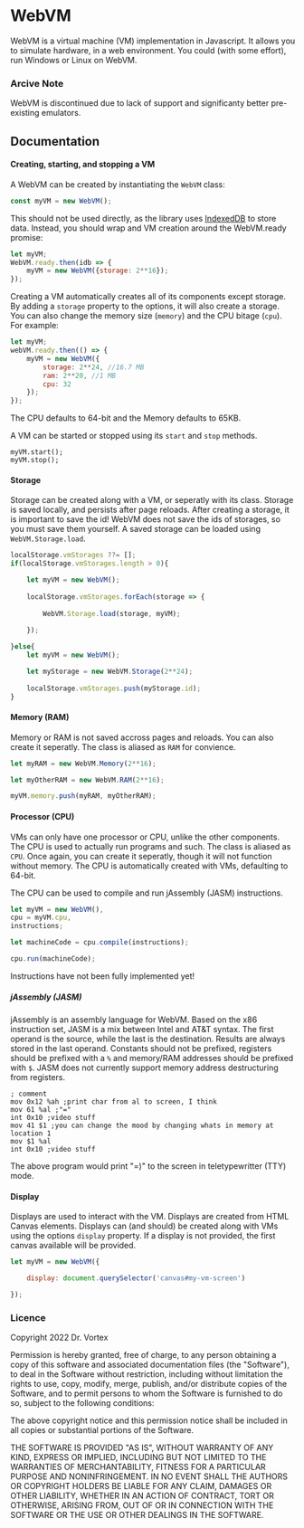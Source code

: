 # WebVM

WebVM is a virtual machine (VM) implementation in Javascript.  It allows you to simulate hardware, in a web environment. You could (with some effort), run Windows or Linux on WebVM.

### Arcive Note

WebVM is discontinued due to lack of support and significanty better pre-existing emulators.

## Documentation

#### Creating, starting, and stopping a VM

A WebVM can be created by instantiating the `WebVM` class:
```js
const myVM = new WebVM();

```
This should not be used directly, as the library uses [IndexedDB](https://developer.mozilla.org/Web/API/IndexedDB_API) to store data. Instead, you should wrap and VM creation around the WebVM.ready promise:
```js
let myVM;
WebVM.ready.then(idb => {
	myVM = new WebVM({storage: 2**16});
});

```
Creating a VM automatically creates all of its components except storage. By adding a `storage` property to the options, it will also create a storage. You can also change the memory size (`memory`) and the CPU bitage (`cpu`). For example:
```js
let myVM;
webVM.ready.then(() => {
	myVM = new WebVM({
		storage: 2**24, //16.7 MB
		ram: 2**20, //1 MB
		cpu: 32
	});
});
```
The CPU defaults to 64-bit and the Memory defaults to 65KB.

A VM can be started or stopped using its `start` and `stop` methods.
```
myVM.start();
myVM.stop();
```



#### Storage

Storage can be created along with a VM, or seperatly with its class. Storage is saved locally, and persists after page reloads. After creating a storage, it is important to save the id! WebVM does not save the ids of storages, so you must save them yourself. A saved storage can be loaded using `WebVM.Storage.load`.
```js
localStorage.vmStorages ??= [];
if(localStorage.vmStorages.length > 0){

	let myVM = new WebVM();
	
	localStorage.vmStorages.forEach(storage => {
		
		WebVM.Storage.load(storage, myVM);
		
	});

}else{
	let myVM = new WebVM();

	let myStorage = new WebVM.Storage(2**24);
	
	localStorage.vmStorages.push(myStorage.id);
}

```

#### Memory (RAM)

Memory or RAM is not saved accross pages and reloads. You can also create it seperatly. The class is aliased as `RAM` for convience.
```js
let myRAM = new WebVM.Memory(2**16);

let myOtherRAM = new WebVM.RAM(2**16);

myVM.memory.push(myRAM, myOtherRAM);

```

#### Processor (CPU)

VMs can only have one processor or CPU, unlike the other components. The CPU is used to actually run programs and such. The class is aliased as `CPU`. Once again, you can create it seperatly, though it will not function without memory. The CPU is automatically created with VMs, defaulting to 64-bit.

The CPU can be used to compile and run jAssembly (JASM) instructions.

```js
let myVM = new WebVM(),
cpu = myVM.cpu,
instructions;

let machineCode = cpu.compile(instructions);

cpu.run(machineCode);

```

Instructions have not been fully implemented yet!

##### jAssembly (JASM)

jAssembly is an assembly language for WebVM. Based on the x86 instruction set, JASM is a mix between Intel and AT&T syntax. The first operand is the source, while the last is the destination. Results are always stored in the last operand. Constants should not be prefixed, registers should be prefixed with a `%` and memory/RAM addresses should be prefixed with `$`. JASM does not currently support memory address destructuring from registers.

```
; comment
mov 0x12 %ah ;print char from al to screen, I think
mov 61 %al ;"="
int 0x10 ;video stuff
mov 41 $1 ;you can change the mood by changing whats in memory at location 1
mov $1 %al
int 0x10 ;video stuff
```
The above program would print "=)" to the screen in teletypewritter (TTY) mode.
#### Display

Displays are used to interact with the VM. Displays are created from HTML Canvas elements. Displays can (and should) be created along with VMs using the options `display` property. If a display is not provided, the first canvas available will be provided.
```js
let myVM = new WebVM({

	display: document.querySelector('canvas#my-vm-screen')

});
```

### Licence

Copyright 2022 Dr. Vortex

Permission is hereby granted, free of charge, to any person obtaining a copy of this software and associated documentation files (the "Software"), to deal in the Software without restriction, including without limitation the rights to use, copy, modify, merge, publish, and/or distribute copies of the Software, and to permit persons to whom the Software is furnished to do so, subject to the following conditions:

The above copyright notice and this permission notice shall be included in all copies or substantial portions of the Software.

THE SOFTWARE IS PROVIDED "AS IS", WITHOUT WARRANTY OF ANY KIND, EXPRESS OR IMPLIED, INCLUDING BUT NOT LIMITED TO THE WARRANTIES OF MERCHANTABILITY, FITNESS FOR A PARTICULAR PURPOSE AND NONINFRINGEMENT. IN NO EVENT SHALL THE AUTHORS OR COPYRIGHT HOLDERS BE LIABLE FOR ANY CLAIM, DAMAGES OR OTHER LIABILITY, WHETHER IN AN ACTION OF CONTRACT, TORT OR OTHERWISE, ARISING FROM, OUT OF OR IN CONNECTION WITH THE SOFTWARE OR THE USE OR OTHER DEALINGS IN THE SOFTWARE.

